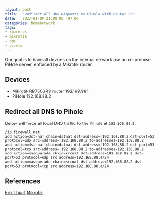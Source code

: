 ```yaml
---
layout: post
title:  "Redirect All DNS Requests to PiHole with Router OS"
date:   2023-01-09 21:00:00 -07:00
categories: homenetwork
tags:
- routeros
- mikrotik
- dns
- pihole
---
```


Our goal is to have all devices on the internal network use an on-premise PiHole server, enforced by a Mikrotik router.

## Devices
- Mikrotik RB750GR3 router 192.168.88.1
- PiHole 192.168.88.2

## Redirect all DNS to Pihole
Below will force all local DNS traffic to the PiHole at `192.168.88.2`.

```
/ip firewall nat
add action=dst-nat chain=dstnat dst-address=!192.168.88.2 dst-port=53 protocol=udp src-address=!192.168.88.2 to-addresses=192.168.88.2
add action=dst-nat chain=dstnat dst-address=!192.168.88.2 dst-port=53 protocol=tcp src-address=!192.168.88.2 to-addresses=192.168.88.2
add action=masquerade chain=srcnat dst-address=192.168.88.2 dst-port=53 protocol=udp src-address=192.168.88.0/24
add action=masquerade chain=srcnat dst-address=192.168.88.2 dst-port=53 protocol=tcp src-address=192.168.88.0/24
```

## References
[Erik Thiart](https://erikthiart.com/blog/force-all-dns-traffic-to-go-through-pi-hole-using-mikrotik)
[Mikrotik](https://forum.mikrotik.com/viewtopic.php?t=189188)